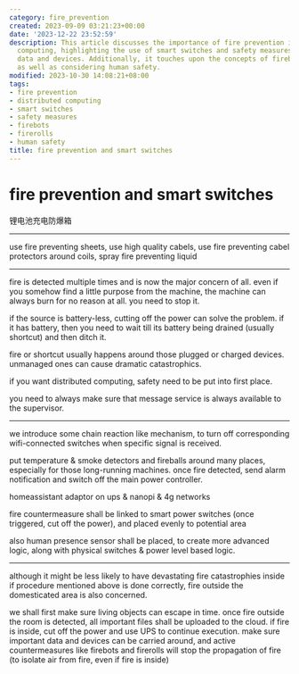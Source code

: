 ```yaml
---
category: fire_prevention
created: 2023-09-09 03:21:23+00:00
date: '2023-12-22 23:52:59'
description: This article discusses the importance of fire prevention in distributed
  computing, highlighting the use of smart switches and safety measures to protect
  data and devices. Additionally, it touches upon the concepts of firebots and firerolls,
  as well as considering human safety.
modified: 2023-10-30 14:08:21+08:00
tags:
- fire prevention
- distributed computing
- smart switches
- safety measures
- firebots
- firerolls
- human safety
title: fire prevention and smart switches
---
```


# fire prevention and smart switches

锂电池充电防爆箱

----

use fire preventing sheets, use high quality cabels, use fire preventing cabel protectors around coils, spray fire preventing liquid

----

fire is detected multiple times and is now the major concern of all. even if you somehow find a little purpose from the machine, the machine can always burn for no reason at all. you need to stop it.

if the source is battery-less, cutting off the power can solve the problem. if it has battery, then you need to wait till its battery being drained (usually shortcut) and then ditch it.

fire or shortcut usually happens around those plugged or charged devices. unmanaged ones can cause dramatic catastrophics.

if you want distributed computing, safety need to be put into first place.

you need to always make sure that message service is always available to the supervisor.

----

we introduce some chain reaction like mechanism, to turn off corresponding wifi-connected switches when specific signal is received.

put temperature & smoke detectors and fireballs around many places, especially for those long-running machines. once fire detected, send alarm notification and switch off the main power controller.

homeassistant adaptor on ups & nanopi & 4g networks

fire countermeasure shall be linked to smart power switches (once triggered, cut off the power), and placed evenly to potential area

also human presence sensor shall be placed, to create more advanced logic, along with physical switches & power level based logic.

----

although it might be less likely to have devastating fire catastrophies inside if procedure mentioned above is done correctly, fire outside the domesticated area is also concerned.

we shall first make sure living objects can escape in time. once fire outside the room is detected, all important files shall be uploaded to the cloud. if fire is inside, cut off the power and use UPS to continue execution. make sure important data and devices can be carried around, and active countermeasures like firebots and firerolls will stop the propagation of fire (to isolate air from fire, even if fire is inside)
